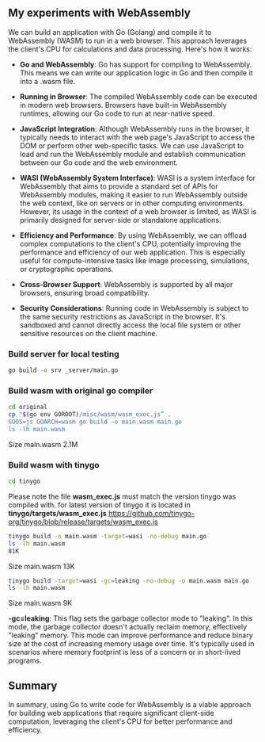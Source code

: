 ## My experiments with WebAssembly

We can build an application with Go (Golang) and compile it to WebAssembly (WASM) to run in a web browser. This approach leverages the client's CPU for calculations and data processing. Here's how it works:

- **Go and WebAssembly**: Go has support for compiling to WebAssembly. This means we can write our application logic in Go and then compile it into a .wasm file.

- **Running in Browser**: The compiled WebAssembly code can be executed in modern web browsers. Browsers have built-in WebAssembly runtimes, allowing our Go code to run at near-native speed.

- **JavaScript Integration**: Although WebAssembly runs in the browser, it typically needs to interact with the web page's JavaScript to access the DOM or perform other web-specific tasks. We can use JavaScript to load and run the WebAssembly module and establish communication between our Go code and the web environment.

- **WASI (WebAssembly System Interface)**: WASI is a system interface for WebAssembly that aims to provide a standard set of APIs for WebAssembly modules, making it easier to run WebAssembly outside the web context, like on servers or in other computing environments. However, its usage in the context of a web browser is limited, as WASI is primarily designed for server-side or standalone applications.

- **Efficiency and Performance**: By using WebAssembly, we can offload complex computations to the client's CPU, potentially improving the performance and efficiency of our web application. This is especially useful for compute-intensive tasks like image processing, simulations, or cryptographic operations.

- **Cross-Browser Support**: WebAssembly is supported by all major browsers, ensuring broad compatibility.

- **Security Considerations**: Running code in WebAssembly is subject to the same security restrictions as JavaScript in the browser. It's sandboxed and cannot directly access the local file system or other sensitive resources on the client machine.


### Build server for local testing

```bash
go build -o srv _server/main.go 
```

### Build wasm with original go compiler

```bash
cd original
cp "$(go env GOROOT)/misc/wasm/wasm_exec.js” .
GOOS=js GOARCH=wasm go build -o main.wasm main.go
ls -lh main.wasm
```
Size main.wasm 2.1M

### Build wasm with tinygo



```bash
cd tinygo
```

Please note the file **wasm_exec.js** must match the version tinygo was compiled with.
for latest version of tinygo it is located in **tinygo/targets/wasm_exec.js**
https://github.com/tinygo-org/tinygo/blob/release/targets/wasm_exec.js

```bash
tinygo build -o main.wasm -target=wasi -no-debug main.go
ls -lh main.wasm
81K
```
Size main.wasm 13K


```bash
tinygo build -target=wasi -gc=leaking -no-debug -o main.wasm main.go
ls -lh main.wasm
```
Size main.wasm 9K

**-gc=leaking**: This flag sets the garbage collector mode to "leaking". In this mode, the garbage collector doesn't actually reclaim memory, effectively "leaking" memory. This mode can improve performance and reduce binary size at the cost of increasing memory usage over time. It's typically used in scenarios where memory footprint is less of a concern or in short-lived programs.


## Summary
In summary, using Go to write code for WebAssembly is a viable approach for building web applications that require significant client-side computation, leveraging the client's CPU for better performance and efficiency.